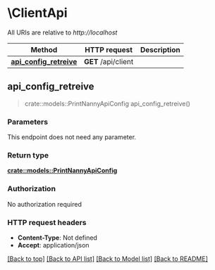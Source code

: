 # \ClientApi

All URIs are relative to *http://localhost*

Method | HTTP request | Description
------------- | ------------- | -------------
[**api_config_retreive**](ClientApi.md#api_config_retreive) | **GET** /api/client | 



## api_config_retreive

> crate::models::PrintNannyApiConfig api_config_retreive()


### Parameters

This endpoint does not need any parameter.

### Return type

[**crate::models::PrintNannyApiConfig**](PrintNannyApiConfig.md)

### Authorization

No authorization required

### HTTP request headers

- **Content-Type**: Not defined
- **Accept**: application/json

[[Back to top]](#) [[Back to API list]](../README.md#documentation-for-api-endpoints) [[Back to Model list]](../README.md#documentation-for-models) [[Back to README]](../README.md)

